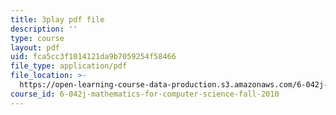 ```yaml
---
title: 3play pdf file
description: ''
type: course
layout: pdf
uid: fca5cc3f1014121da9b7059254f58466
file_type: application/pdf
file_location: >-
  https://open-learning-course-data-production.s3.amazonaws.com/6-042j-mathematics-for-computer-science-fall-2010/fca5cc3f1014121da9b7059254f58466_bTyxpoi2dmM.pdf
course_id: 6-042j-mathematics-for-computer-science-fall-2010
---
```

